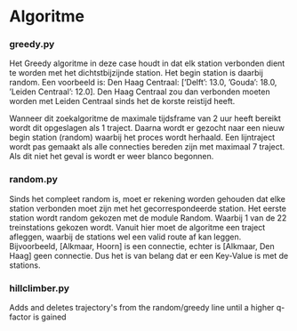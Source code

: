 # Algoritme

### greedy.py
Het Greedy algoritme in deze case houdt in dat elk station verbonden dient te worden met het dichtstbijzijnde station. Het begin station is daarbij random. Een voorbeeld is: Den Haag Centraal: [’Delft’:
13.0, ’Gouda’: 18.0, ’Leiden Centraal’: 12.0]. Den Haag Centraal zou dan verbonden moeten worden met Leiden Centraal sinds het de korste reistijd heeft.

Wanneer dit zoekalgoritme de maximale tijdsframe van 2 uur heeft bereikt wordt dit opgeslagen als 1
traject. Daarna wordt er gezocht naar een nieuw begin station (random) waarbij het proces wordt herhaald. Een lijntraject wordt pas gemaakt als alle connecties bereden zijn met maximaal 7 traject. Als
dit niet het geval is wordt er weer blanco begonnen. 

### random.py
Sinds het compleet random is, moet er rekening worden gehouden dat elke station verbonden moet zijn met het gecorrespondeerde station. Het eerste station wordt random gekozen met de module Random. Waarbij 1 van de 22 treinstations gekozen wordt. Vanuit hier moet de algoritme een traject afleggen, waarbij de stations wel een valid route af kan leggen. Bijvoorbeeld, [Alkmaar, Hoorn] is een connectie, echter is [Alkmaar, Den Haag] geen connectie. Dus het is van belang dat er een Key-Value is met de stations.

### hillclimber.py
Adds and deletes trajectory's from the random/greedy line until a higher q-factor is gained